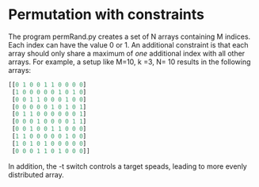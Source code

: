 # Permutation with constraints
The program permRand.py creates a set of N arrays containing M indices. Each index can have the value 0 or 1. An additional constraint is that each array should only share a maximum of *one* additional index with all other arrays. For example, a setup like M=10, k =3, N= 10 results in the following arrays:

```python
[[0 1 0 0 1 1 0 0 0 0]
 [1 0 0 0 0 0 1 0 1 0]
 [0 0 1 1 0 0 0 1 0 0]
 [0 0 0 0 0 1 0 1 0 1]
 [0 1 1 0 0 0 0 0 0 1]
 [0 0 0 1 0 0 0 0 1 1]
 [0 0 1 0 0 1 1 0 0 0]
 [1 1 0 0 0 0 0 1 0 0]
 [1 0 1 0 1 0 0 0 0 0]
 [0 0 0 1 1 0 1 0 0 0]]
```

 In addition, the -t switch controls a target speads, leading to more evenly distributed array.


